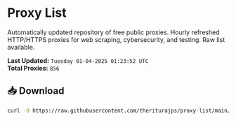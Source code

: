 # Proxy List

Automatically updated repository of free public proxies. Hourly refreshed HTTP/HTTPS proxies for web scraping, cybersecurity, and testing. Raw list available.

**Last Updated:** `Tuesday 01-04-2025 01:23:52 UTC`  
**Total Proxies:** `856`

## 📥 Download
```bash
curl -O https://raw.githubusercontent.com/theriturajps/proxy-list/main/proxies.txt
